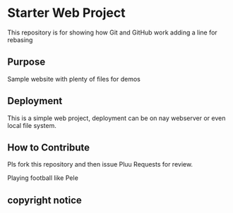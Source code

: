 # Starter Web Project

This repository is for showing how Git and GitHub work adding a line for rebasing

## Purpose

Sample website with plenty of files for demos

## Deployment

This is a simple web project, deployment can be on nay webserver or even local file 
system.



## How to Contribute

Pls fork this repository and then issue Pluu Requests for review.


Playing football like Pele

## copyright notice
